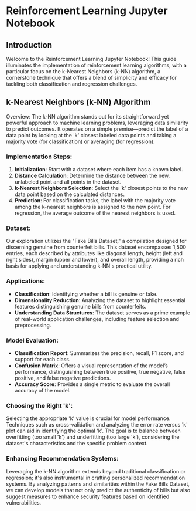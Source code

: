 # **Reinforcement Learning Jupyter Notebook**

## **Introduction**

Welcome to the Reinforcement Learning Jupyter Notebook! This guide illuminates the implementation of reinforcement learning algorithms, with a particular focus on the k-Nearest Neighbors (k-NN) algorithm, a cornerstone technique that offers a blend of simplicity and efficacy for tackling both classification and regression challenges.

## **k-Nearest Neighbors (k-NN) Algorithm**

Overview: The k-NN algorithm stands out for its straightforward yet powerful approach to machine learning problems, leveraging data similarity to predict outcomes. It operates on a simple premise—predict the label of a data point by looking at the 'k' closest labeled data points and taking a majority vote (for classification) or averaging (for regression).

### **Implementation Steps:**

1. **Initialization**: Start with a dataset where each item has a known label.
2. **Distance Calculation**: Determine the distance between the new, unlabeled point and all points in the dataset.
3. **k-Nearest Neighbors Selection**: Select the 'k' closest points to the new data point based on the calculated distances.
4. **Prediction**: For classification tasks, the label with the majority vote among the k-nearest neighbors is assigned to the new point. For regression, the average outcome of the nearest neighbors is used.

### **Dataset:**

Our exploration utilizes the "Fake Bills Dataset," a compilation designed for discerning genuine from counterfeit bills. This dataset encompasses 1,500 entries, each described by attributes like diagonal length, height (left and right sides), margin (upper and lower), and overall length, providing a rich basis for applying and understanding k-NN's practical utility.

### **Applications:**

- **Classification**: Identifying whether a bill is genuine or fake.
- **Dimensionality Reduction**: Analyzing the dataset to highlight essential features distinguishing genuine bills from counterfeits.
- **Understanding Data Structures**: The dataset serves as a prime example of real-world application challenges, including feature selection and preprocessing.

### **Model Evaluation:**

- **Classification Report**: Summarizes the precision, recall, F1 score, and support for each class.
- **Confusion Matrix**: Offers a visual representation of the model’s performance, distinguishing between true positive, true negative, false positive, and false negative predictions.
- **Accuracy Score**: Provides a single metric to evaluate the overall accuracy of the model.

### **Choosing the Right 'k':**

Selecting the appropriate 'k' value is crucial for model performance. Techniques such as cross-validation and analyzing the error rate versus 'k' plot can aid in identifying the optimal 'k'. The goal is to balance between overfitting (too small 'k') and underfitting (too large 'k'), considering the dataset's characteristics and the specific problem context.

### **Enhancing Recommendation Systems:**

Leveraging the k-NN algorithm extends beyond traditional classification or regression; it's also instrumental in crafting personalized recommendation systems. By analyzing patterns and similarities within the Fake Bills Dataset, we can develop models that not only predict the authenticity of bills but also suggest measures to enhance security features based on identified vulnerabilities.
